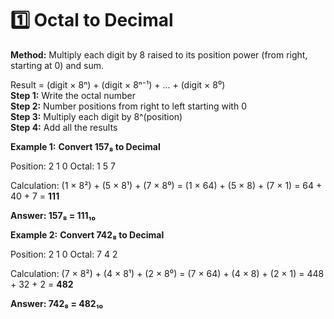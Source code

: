 # 1️⃣ Octal to Decimal


**Method:** Multiply each digit by 8 raised to its position power (from right, starting at 0) and sum.
                    
<div class="formula"> Result = (digit × 8ⁿ) + (digit × 8ⁿ⁻¹) + ... + (digit × 8⁰) </div>
                    
<div class="steps">
    <div class="step"><strong>Step 1:</strong> Write the octal number</div>
    <div class="step"><strong>Step 2:</strong> Number positions from right to left starting with 0</div>
    <div class="step"><strong>Step 3:</strong> Multiply each digit by 8^(position)</div>
    <div class="step"><strong>Step 4:</strong> Add all the results</div>
</div>

**Example 1:** **Convert 157₈ to Decimal**                    

<div class="example">
    <div class="calculation">
Position:  2  1  0
Octal:     1  5  7

Calculation:
(1 × 8²) + (5 × 8¹) + (7 × 8⁰)
= (1 × 64) + (5 × 8) + (7 × 1)
= 64 + 40 + 7
= <strong>111</strong>

<strong>Answer: 157₈ = 111₁₀</strong>
    </div>
</div>
                    
**Example 2:** **Convert 742₈ to Decimal**

<div class="example">
    <div class="calculation">
Position:  2  1  0
Octal:     7  4  2

Calculation:
(7 × 8²) + (4 × 8¹) + (2 × 8⁰)
= (7 × 64) + (4 × 8) + (2 × 1)
= 448 + 32 + 2
= <strong>482</strong>

<strong>Answer: 742₈ = 482₁₀</strong>
    </div>
</div>